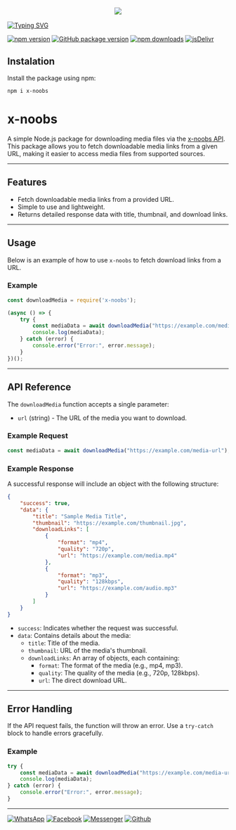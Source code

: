 <h3 align="center">

  <p align="center"><img src="https://img.shields.io/badge/𝗪𝗟𝗖𝗠 𝗧𝗢 𝗠𝗘𝗗𝗜𝗔 𝗗𝗢𝗪𝗡𝗟𝗢𝗔𝗗𝗘𝗥-green?colorA=%23ff0000&colorB=%23017e40&style=flat-square">

</h3>

[![Typing SVG](https://readme-typing-svg.herokuapp.com?font=Neuton&size=25&color=30FF40&background=000000&center=true&vCenter=true&width=360&height=60&lines=Hello+Worl+I'm+MOSTAKIM+Here+🥵;𝙸𝚃'𝚜+𝙽𝙾𝚃+𝙰+𝙹𝚄𝚂𝚃+𝙽𝙰𝙼𝙴+𝙱𝚁𝙾+😼;𝙸𝚃'𝚜+𝙰+𝙱𝚁𝙰𝙽𝙳+🔥;Respect+Alif-Hosson+🥀;Thanks+My+All+Friend+😙+😌)](https://git.io/typing-svg)

[![npm version](https://img.shields.io/npm/v/x-noobs.svg?style=flat-square)](https://www.npmjs.com/package/x-noobs)
[![GitHub package version](https://img.shields.io/github/package-json/v/Alifhosson/x-noobs?label=GitHub&style=flat-square)](https://github.com/Alifhosson/x-noobs)
[![npm downloads](https://img.shields.io/npm/dm/x-noobs.svg?style=flat-square)](https://www.npmjs.com/package/x-noobs)
[![jsDelivr](https://data.jsdelivr.com/v1/package/npm/x-noobs/badge)](https://www.jsdelivr.com/package/npm/x-noobs)

## Instalation 

Install the package using npm:

```bash
npm i x-noobs
```

# x-noobs

A simple Node.js package for downloading media files via the [x-noobs API](https://www.x-noobs-api.000.pe). This package allows you to fetch downloadable media links from a given URL, making it easier to access media files from supported sources.

---

## Features

- Fetch downloadable media links from a provided URL.
- Simple to use and lightweight.
- Returns detailed response data with title, thumbnail, and download links.

---

## Usage

Below is an example of how to use `x-noobs` to fetch download links from a URL.

### Example

```javascript
const downloadMedia = require('x-noobs');

(async () => {
    try {
        const mediaData = await downloadMedia("https://example.com/media-url");
        console.log(mediaData);
    } catch (error) {
        console.error("Error:", error.message);
    }
})();
```

---

## API Reference

The `downloadMedia` function accepts a single parameter:

- `url` (string) - The URL of the media you want to download.

### Example Request

```javascript
const mediaData = await downloadMedia("https://example.com/media-url");
```

### Example Response

A successful response will include an object with the following structure:

```json
{
    "success": true,
    "data": {
        "title": "Sample Media Title",
        "thumbnail": "https://example.com/thumbnail.jpg",
        "downloadLinks": [
            {
                "format": "mp4",
                "quality": "720p",
                "url": "https://example.com/media.mp4"
            },
            {
                "format": "mp3",
                "quality": "128kbps",
                "url": "https://example.com/audio.mp3"
            }
        ]
    }
}
```

- `success`: Indicates whether the request was successful.
- `data`: Contains details about the media:
  - `title`: Title of the media.
  - `thumbnail`: URL of the media's thumbnail.
  - `downloadLinks`: An array of objects, each containing:
    - `format`: The format of the media (e.g., mp4, mp3).
    - `quality`: The quality of the media (e.g., 720p, 128kbps).
    - `url`: The direct download URL.

---

## Error Handling

If the API request fails, the function will throw an error. Use a `try-catch` block to handle errors gracefully.

### Example

```javascript
try {
    const mediaData = await downloadMedia("https://example.com/media-url");
    console.log(mediaData);
} catch (error) {
    console.error("Error:", error.message);
}
```
----
[![WhatsApp](https://img.shields.io/badge/WhatsApp-green?style=for-the-badge&logo=whatsapp)](https://wa.me/+8801978589341)
[![Facebook](https://img.shields.io/badge/Facebook-green?style=for-the-badge&logo=facebook)]([https://www.facebook.com/100075421394195](https://www.facebook.com/starboy.mostakim?mibextid=ZbWKwL))
[![Messenger](https://img.shields.io/badge/Chat-Messenger-blue?style=for-the-badge&logo=messenger)](https://m.me/100003323319575)
[![Github](https://img.shields.io/badge/Github-MrDarkYTgreen?style=for-the-badge&logo=github)](https://github.com/Mostakim0978)